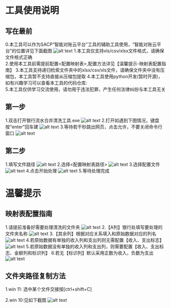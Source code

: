 
# 工具使用说明

## 写在最前
0.本工具可以作为SACP“智能对账云平台”工具的辅助工具使用，“智能对账云平台”的位置详见下面截图
![alt text](image-13.png)
1.本工具仅支持xls/csv/xlsx文件格式，请确保文件格式正确  
2.使用本工具前需提前配置<配置映射表>,配置方法详见【温馨提示-映射表配置指南】 
3.本工具支持递归检索文件夹中的xlsx/csv/xls文件，请确保文件夹中没有压缩包，本工具暂不支持直接从压缩包提取
4.本工具使用python开发(暂时开源)，如有兴趣学习可以查看本工具的代码仓库:  
5.本工具仅供学习交流使用，请勿用于违法犯罪，产生任何法律纠纷与本工具无关

## 第一步
1.双击打开银行流水合并清洗工具.exe
![alt text](image.png)
2.打开如遇到下图情况，键盘按“enter"回车建
![alt text](image-11.png)
3.等待若干秒跳出网页，点击允许，不要关闭命令行窗口
![alt text](image-1.png)

## 第二步
1.填写文件路径
![alt text](image-2.png)
2.选择<配置映射表路径>
![alt text](image-3.png)
3.选择配置文件
![alt text](image-4.png)
4.点击开始处理
![alt text](image-5.png)
5.等待处理完成

# 温馨提示
## 映射表配置指南
1.请提前准备好需要处理清洗的文件夹
![alt text](image-12.png)
2.【A列】银行处填写要处理的文件夹名称
![alt text](image-7.png)
3.【其余列】根据对应关系填入和原始数据对应的列名
![alt text](image-8.png)
4.若原始数据有单独的收入列和支出列则无需配置【收入、支出标志】
![alt text](image-9.png)
5.若原始数据没有单独的收入列和支出列，则需要配置【收入、支出标志、金额列和标识列】
6.若无【标识列】默认采用正数为收入，负数为支出
![alt text](image-10.png)

## 文件夹路径复制方法
1.win 11:
选中某个文件交接按[ctrl+shift+C]

2.win 10:见如下截图
![alt text](a0a05ed1b332455bec5c20746c12a12.png)